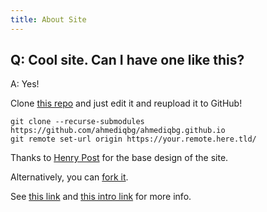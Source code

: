 ```yaml
---
title: About Site
---
```


## Q: Cool site. Can I have one like this?

A: Yes!

Clone [this repo](http://github.com/ahmediqbg/ahmediqbg.github.io) and just edit it and reupload it to GitHub!

    git clone --recurse-submodules https://github.com/ahmediqbg/ahmediqbg.github.io
    git remote set-url origin https://your.remote.here.tld/

Thanks to [Henry Post](https://github.com/HenryFBP/) for the base design of the site.

Alternatively, you can [fork it](https://github.com/ahmediqbg/ahmediqbg.github.io/fork).

See [this link](https://www.wangchucheng.com/en/docs/hugo-eureka/getting-started/) and [this intro link](https://gohugo.io/getting-started/installing/) for more info.

